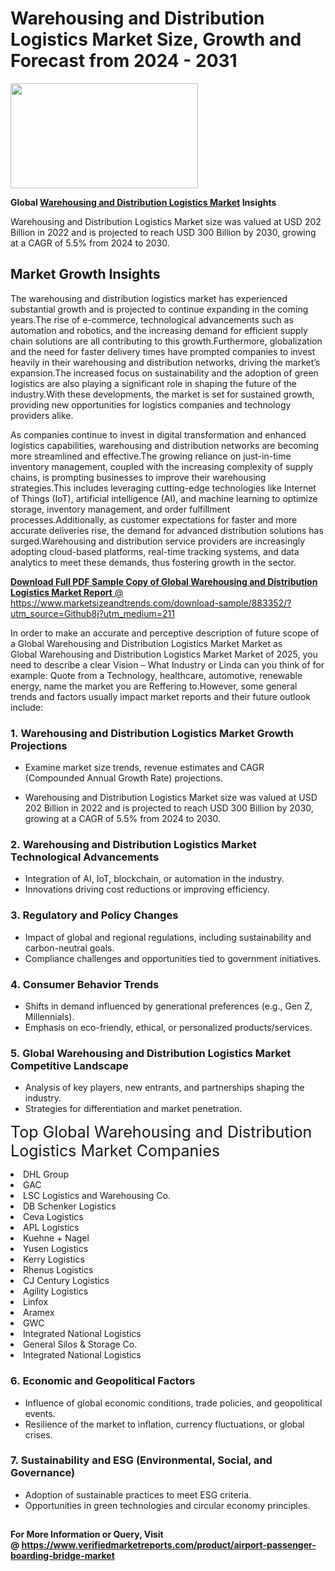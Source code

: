 <H1>Warehousing and Distribution Logistics Market Size, Growth and Forecast from 2024 - 2031</H1><img class="aligncenter size-medium wp-image-584254" src="https://thirdeyenews.in/wp-content/uploads/2024/09/Global-Market-Research-300x168.jpeg" alt="" width="300" height="168" /><p><strong>Global&nbsp;<a href="https://www.marketsizeandtrends.com/download-sample/883352/?utm_source=Github8j?utm_medium=211">Warehousing and Distribution Logistics Market</a> Insights</strong></p><p>Warehousing and Distribution Logistics Market size was valued at USD 202 Billion in 2022 and is projected to reach USD 300 Billion by 2030, growing at a CAGR of 5.5% from 2024 to 2030.</p><p><h2>Market Growth Insights</h2> <p>The warehousing and distribution logistics market has experienced substantial growth and is projected to continue expanding in the coming years.The rise of e-commerce, technological advancements such as automation and robotics, and the increasing demand for efficient supply chain solutions are all contributing to this growth.Furthermore, globalization and the need for faster delivery times have prompted companies to invest heavily in their warehousing and distribution networks, driving the market’s expansion.The increased focus on sustainability and the adoption of green logistics are also playing a significant role in shaping the future of the industry.With these developments, the market is set for sustained growth, providing new opportunities for logistics companies and technology providers alike.</p> <p><a href="#"></a></p> <p>As companies continue to invest in digital transformation and enhanced logistics capabilities, warehousing and distribution networks are becoming more streamlined and effective.The growing reliance on just-in-time inventory management, coupled with the increasing complexity of supply chains, is prompting businesses to improve their warehousing strategies.This includes leveraging cutting-edge technologies like Internet of Things (IoT), artificial intelligence (AI), and machine learning to optimize storage, inventory management, and order fulfillment processes.Additionally, as customer expectations for faster and more accurate deliveries rise, the demand for advanced distribution solutions has surged.Warehousing and distribution service providers are increasingly adopting cloud-based platforms, real-time tracking systems, and data analytics to meet these demands, thus fostering growth in the sector.</p> <p><a href="#"></p><p><span class=""><strong>Download Full PDF Sample Copy of Global Warehousing and Distribution Logistics Market Report</strong> @ <a href="https://www.marketsizeandtrends.com/download-sample/883352/?utm_source=Github8j?utm_medium=211" target="_blank">https://www.marketsizeandtrends.com/download-sample/883352/?utm_source=Github8j?utm_medium=211</a></span></p><p>In order to make an accurate and perceptive description of future scope of a Global&nbsp;Warehousing and Distribution Logistics Market Market as Global&nbsp;Warehousing and Distribution Logistics Market Market of 2025, you need to describe a clear Vision &ndash; What Industry or Linda can you think of for example: Quote from a Technology, healthcare, automotive, renewable energy, name the market you are Reffering to.However, some general trends and factors usually impact market reports and their future outlook include:</p><h3>1.&nbsp;<strong>Warehousing and Distribution Logistics Market Growth Projections</strong></h3><ul><li>Examine market size trends, revenue estimates and CAGR (Compounded Annual Growth Rate) projections.</li><li><p>Warehousing and Distribution Logistics Market size was valued at USD 202 Billion in 2022 and is projected to reach USD 300 Billion by 2030, growing at a CAGR of 5.5% from 2024 to 2030.</p></li></ul><h3>2.&nbsp;<strong>Warehousing and Distribution Logistics Market Technological Advancements</strong></h3><ul><li>Integration of AI, IoT, blockchain, or automation in the industry.</li><li>Innovations driving cost reductions or improving efficiency.</li></ul><h3>3.&nbsp;<strong>Regulatory and Policy Changes</strong></h3><ul><li>Impact of global and regional regulations, including sustainability and carbon-neutral goals.</li><li>Compliance challenges and opportunities tied to government initiatives.</li></ul><h3>4.&nbsp;<strong>Consumer Behavior Trends</strong></h3><ul><li>Shifts in demand influenced by generational preferences (e.g., Gen Z, Millennials).</li><li>Emphasis on eco-friendly, ethical, or personalized products/services.</li></ul><h3>5.&nbsp;<strong>Global Warehousing and Distribution Logistics Market Competitive Landscape</strong></h3><ul><li>Analysis of key players, new entrants, and partnerships shaping the industry.</li><li>Strategies for differentiation and market penetration.</li></ul><p data-pm-slice="1 1 []"><span style="color: inherit; font-family: inherit; font-size: 25px;">Top Global Warehousing and Distribution Logistics Market Companies</span></p><div class="" data-test-id=""><p><li>DHL Group</li><li> GAC</li><li> LSC Logistics and Warehousing Co.</li><li> DB Schenker Logistics</li><li> Ceva Logistics</li><li> APL Logistics</li><li> Kuehne + Nagel</li><li> Yusen Logistics</li><li> Kerry Logistics</li><li> Rhenus Logistics</li><li> CJ Century Logistics</li><li> Agility Logistics</li><li> Linfox</li><li> Aramex</li><li> GWC</li><li> Integrated National Logistics</li><li> General Silos & Storage Co.</li><li> Integrated National Logistics</li></p></div><h3>6.&nbsp;<strong>Economic and Geopolitical Factors</strong></h3><ul><li>Influence of global economic conditions, trade policies, and geopolitical events.</li><li>Resilience of the market to inflation, currency fluctuations, or global crises.</li></ul><h3>7.&nbsp;<strong>Sustainability and ESG (Environmental, Social, and Governance)</strong></h3><ul><li>Adoption of sustainable practices to meet ESG criteria.</li><li>Opportunities in green technologies and circular economy principles.</li></ul><h2><strong style="font-size: 14px;">For More Information or Query, Visit @&nbsp;</strong><a style="background-color: #ffffff; font-size: 14px;" href="https://www.marketsizeandtrends.com/report/warehousing-and-distribution-logistics-market/" target="_blank">https://www.verifiedmarketreports.com/product/airport-passenger-boarding-bridge-market</a></h2>